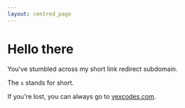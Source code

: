 ```yaml
---
layout: centred_page
---
```


# Hello there

You've stumbled across my short link redirect subdomain.

The `s` stands for short.

If you're lost, you can always go to [vexcodes.com](https://vexcodes.com).
